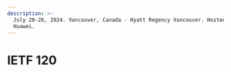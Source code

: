 ```yaml
---
description: >-
  July 20-26, 2024. Vancouver, Canada - Hyatt Regency Vancouver. Hosted by
  Huawei.
---
```


# IETF 120

